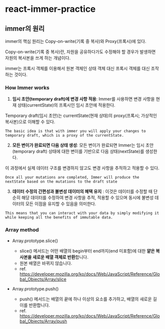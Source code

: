 # react-immer-practice

## immer의 원리

immer의 핵심 원리는 Copy-on-write(기록 중 복사)와 Proxy(프록시)에 있다.

Copy-on-write(기록 중 복사)란, 자원을 공유하다가도 수정해야 할 경우가 발생하면 자원의 복사본을 쓰게 하는 개념이다.

immer는 프록시 객체를 이용해서 원본 객체인 상태 객체 대신 프록시 객체를 대신 조작하는 것이다.

### How Immer works

1. **임시 초안(temporary draft)에 변경 사항 적용**: Immer를 사용하면 변경 사항을 현재 상태(currentState)의 프록시인 임시 초안에 적용한다.

Temporary draft(임시 초안)는 currentState(현재 상태)의 proxy(프록시; 가상적인 복사본)으로 이해할 수 있다.

`The basic idea is that with immer you will apply your changes to temporary draft, which is a proxy of the currentState.`

2. **모든 변이가 완료되면 다음 상태 생성**: 모든 변이가 완료되면 Immer는 임시 초안(temporary draft) 상태에 대한 변이를 기반으로 다음 상태(nextState)를 생성한다.

이 과정에서 실제 데이터 구조를 변경하지 않고도 변경 사항을 추적하고 적용할 수 있다.

`Once all your mutations are completed, Immer will produce the nextState based on the mutations to the draft state`

3. **데이터 수정의 간편성과 불변성 데이터의 혜택 유지** : 이것은 데이터를 수정할 때 단순히 해당 데이터를 수정하여 변경 사항을 추적, 적용할 수 있으며 동시에 불변성 데이터의 모든 이점을 유지할 수 있음을 의미한다.

`This means that you can interact with your data by simply modifying it while keeping all the benefits of immutable data.`

### Array method

- Array.prototype.slice()

  - slice() 메서드는 어떤 배열의 begin부터 end까지(end 미포함)에 대한 **얕은 복사본을 새로운 배열 객체로 반환**합니다.
  - 원본 배열은 바뀌지 않습니다.
  - ref. https://developer.mozilla.org/ko/docs/Web/JavaScript/Reference/Global_Objects/Array/slice

- Array.prototype.push()
  - push() 메서드는 배열의 끝에 하나 이상의 요소를 추가하고, 배열의 새로운 길이를 반환합니다.
  - ref. https://developer.mozilla.org/ko/docs/Web/JavaScript/Reference/Global_Objects/Array/push
